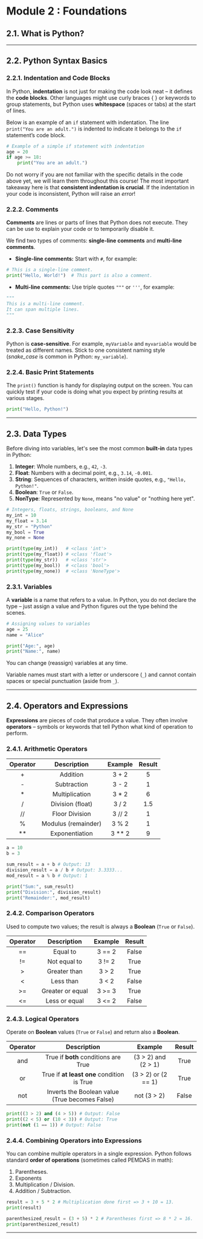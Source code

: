 # Module 2 : Foundations

## 2.1. What is Python?


---

## 2.2. Python Syntax Basics


### 2.2.1. Indentation and Code Blocks

In Python, **indentation** is not just for making the code look neat – it defines the **code blocks**. Other languages might use curly braces { } or keywords to group statements, but Python uses **whitespace** (spaces or tabs) at the start of lines.

Below is an example of an `if` statement with indentation. The line `print("You are an adult.")` is indented to indicate it belongs to the `if` statement’s code block.

```python
# Example of a simple if statement with indentation
age = 20
if age >= 18:
    print("You are an adult.")
```

Do not worry if you are not familiar with the specific details in the code above yet, we will learn them throughout this course! The most important takeaway here is that **consistent indentation is crucial**. If the indentation in your code is inconsistent, Python will raise an *error*!


### 2.2.2. Comments

**Comments** are lines or parts of lines that Python does not execute. They can be use to explain your code or to temporarily disable it.

We find two types of comments: **single-line comments** and **multi-line comments**.

- **Single-line comments:** Start with `#`, for example:
```python
# This is a single-line comment.
print("Hello, World!")  # This part is also a comment.
```

- **Multi-line comments:** Use triple quotes `"""` or `'''`, for example:
```python
"""
This is a multi-line comment.
It can span multiple lines.
"""
```


### 2.2.3. Case Sensitivity

Python is **case-sensitive**. For example, `myVariable` and `myvariable` would be treated as different names. Stick to one consistent naming style (*snake_case* is common in Python: `my_variable`).


### 2.2.4. Basic Print Statements

The `print()` function is handy for displaying output on the screen. You can quickly test if your code is doing what you expect by printing results at various stages.

```python
print("Hello, Python!")
```


---


## 2.3. Data Types

Before diving into variables, let's see the most common **built-in** data types in Python:

1. **Integer**: Whole numbers, e.g., `42`, `-3`.
2. **Float**: Numbers with a decimal point, e.g., `3.14`, `-0.001`.
3. **String**: Sequences of characters, written inside quotes, e.g., `"Hello, Python!"`.
4. **Boolean**: `True` or `False`.
5. **NonType**: Represented by `None`, means "no value" or "nothing here yet".

```python
# Integers, floats, strings, booleans, and None
my_int = 10
my_float = 3.14
my_str = "Python"
my_bool = True
my_none = None

print(type(my_int))   # <class 'int'>
print(type(my_float)) # <class 'float'>
print(type(my_str))   # <class 'str'>
print(type(my_bool))  # <class 'bool'>
print(type(my_none))  # <class 'NoneType'>
```


### 2.3.1. Variables

A **variable** is a name that refers to a value. In Python, you do not declare the type – just assign a value and Python figures out the type behind the scenes.

```python
# Assigning values to variables
age = 25
name = "Alice"

print("Age:", age)
print("Name:", name)
```

You can change (reassign) variables at any time.

Variable names must start with a letter or underscore (`_`) and cannot contain spaces or special punctuation (aside from `_`).


---

## 2.4. Operators and Expressions

**Expressions** are pieces of code that produce a value. They often involve **operators** – symbols or keywords that tell Python what kind of operation to perform.

### 2.4.1. Arithmetic Operators

| **Operator** |   **Description**   | **Example** | **Result** |
| :----------: | :-----------------: | :---------: | :--------: |
|      +       |      Addition       |    3 + 2    |     5      |
|      -       |     Subtraction     |    3 - 2    |     1      |
|      *       |   Multiplication    |    3 * 2    |     6      |
|      /       |  Division (float)   |    3 / 2    |    1.5     |
|      //      |   Floor Division    |   3 // 2    |     1      |
|      %       | Modulus (remainder) |    3 % 2    |     1      |
|      **      |   Exponentiation    |   3 ** 2    |     9      |

```python
a = 10
b = 3

sum_result = a + b # Output: 13
division_result = a / b # Output: 3.3333...
mod_result = a % b # Output: 1

print("Sum:", sum_result)
print("Division:", division_result)
print("Remainder:", mod_result)
```

### 2.4.2. Comparison Operators

Used to compute two values; the result is always a **Boolean** (`True` or `False`).

| **Operator** | **Description**  | **Example** | **Result** |
| :----------: | :--------------: | :---------: | :--------: |
|      ==      |     Equal to     |   3 == 2    |   False    |
|      !=      |   Not equal to   |   3 != 2    |    True    |
|      >       |   Greater than   |    3 > 2    |    True    |
|      <       |    Less than     |    3 < 2    |   False    |
|      >=      | Greater or equal |   3 >= 3    |    True    |
|      <=      |  Less or equal   |   3 <= 2    |   False    |

### 2.4.3. Logical Operators

Operate on **Boolean** values (`True` or `False`) and return also a **Boolean**.

| **Operator** |                **Description**                 |     **Example**     | **Result** |
| :----------: | :--------------------------------------------: | :-----------------: | :--------: |
|     and      |      True if **both** conditions are True      | (3 > 2) and (2 > 1) |    True    |
|      or      |   True if **at least one** condition is True   | (3 > 2) or (2 == 1) |    True    |
|     not      | Inverts the Boolean value (True becomes False) |     not (3 > 2)     |   False    |

```python
print((3 > 2) and (4 > 5)) # Output: False
print((2 < 5) or (10 < 3)) # Output: True
print(not (1 == 1)) # Output: False
```

### 2.4.4. Combining Operators into Expressions

You can combine multiple operators in a single expression. Python follows standard **order of operations** (sometimes called PEMDAS in math):
1. Parentheses.
2. Exponents
3. Multiplication / Division.
4. Addition / Subtraction.

```python
result = 3 + 5 * 2 # Multiplication done first => 3 + 10 = 13.
print(result)

parenthesized_result = (3 + 5) * 2 # Parentheses first => 8 * 2 = 16.
print(parenthesized_result)
```


---
